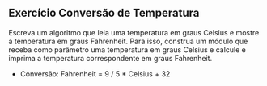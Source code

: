 ## Exercício Conversão de Temperatura
Escreva um algoritmo que leia uma temperatura em graus Celsius e mostre a temperatura em graus Fahrenheit. Para isso, construa um módulo que receba como parâmetro uma temperatura em graus Celsius e calcule e imprima a temperatura correspondente em graus Fahrenheit.

* Conversão: Fahrenheit = 9 / 5 * Celsius + 32